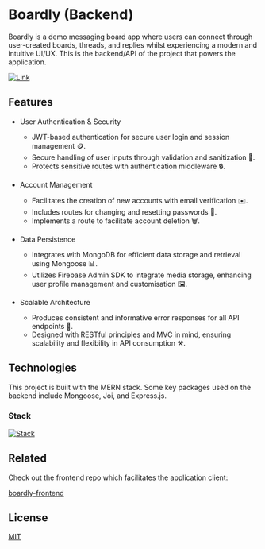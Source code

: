 # Boardly (Backend)

Boardly is a demo messaging board app where users can connect through user-created boards, threads, and replies whilst experiencing a modern and intuitive UI/UX. This is the backend/API of the project that powers the application.

[![Link](https://img.shields.io/badge/Live_At-https://demo.boardly.nicolldouglas.dev-fbd38d)](https://demo.boardly.nicolldouglas.dev)

## Features

- User Authentication & Security

  - JWT-based authentication for secure user login and session management 🪙.
  - Secure handling of user inputs through validation and sanitization 🧼.
  - Protects sensitive routes with authentication middleware 🔒.

- Account Management

  - Facilitates the creation of new accounts with email verification ✉️.
  - Includes routes for changing and resetting passwords 🔐.
  - Implements a route to facilitate account deletion 🗑️.

- Data Persistence

  - Integrates with MongoDB for efficient data storage and retrieval using Mongoose 📊.
  - Utilizes Firebase Admin SDK to integrate media storage, enhancing user profile management and customisation 🖼️.

- Scalable Architecture

  - Produces consistent and informative error responses for all API endpoints 🔔.
  - Designed with RESTful principles and MVC in mind, ensuring scalability and flexibility in API consumption ⚒️.

## Technologies

This project is built with the MERN stack. Some key packages used on the backend include Mongoose, Joi, and Express.js.

### Stack

[![Stack](https://skillicons.dev/icons?i=js,react,nodejs,expressjs,mongodb,firebase)](https://skillicons.dev)

## Related

Check out the frontend repo which facilitates the application client:

[boardly-frontend](https://github.com/nicoll-douglas/boardly-frontend)

## License

[MIT](https://choosealicense.com/licenses/mit/)
